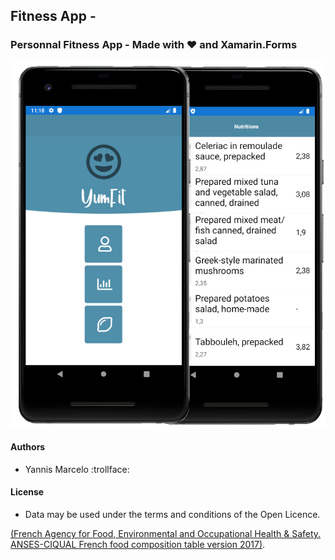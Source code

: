 ##  Fitness App - 

### Personnal Fitness App - Made with :heart: and Xamarin.Forms



![alt text](https://github.com/marceloeatworld/EzFit/blob/master/screentest.jpg)


#### Authors
 - Yannis Marcelo :trollface:

#### License
 - Data may be used under the terms and conditions of the Open Licence.
 
 [(French Agency for Food, Environmental and Occupational Health & Safety. ANSES-CIQUAL French food composition table version 2017)](https://www.etalab.gouv.fr/wp-content/uploads/2017/04/ETALAB-Licence-Ouverte-v2.0.pdf).



